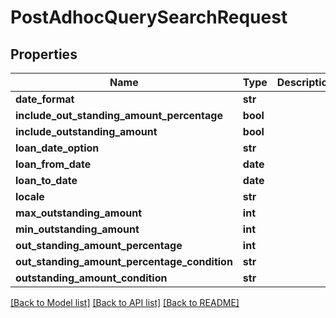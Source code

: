 # PostAdhocQuerySearchRequest

## Properties
Name | Type | Description | Notes
------------ | ------------- | ------------- | -------------
**date_format** | **str** |  | [optional] 
**include_out_standing_amount_percentage** | **bool** |  | [optional] 
**include_outstanding_amount** | **bool** |  | [optional] 
**loan_date_option** | **str** |  | [optional] 
**loan_from_date** | **date** |  | [optional] 
**loan_to_date** | **date** |  | [optional] 
**locale** | **str** |  | [optional] 
**max_outstanding_amount** | **int** |  | [optional] 
**min_outstanding_amount** | **int** |  | [optional] 
**out_standing_amount_percentage** | **int** |  | [optional] 
**out_standing_amount_percentage_condition** | **str** |  | [optional] 
**outstanding_amount_condition** | **str** |  | [optional] 

[[Back to Model list]](../README.md#documentation-for-models) [[Back to API list]](../README.md#documentation-for-api-endpoints) [[Back to README]](../README.md)

